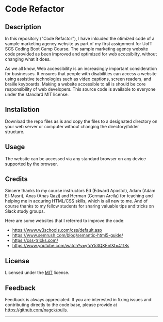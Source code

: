 # Code Refactor

## Description 

In this repository ("Code Refactor"), I have inlcuded the otimized code of a sample marketing agency website as part of my first assignment for UofT SCS Coding Boot Camp Course. The sample marketing agency website code provided as been improved and optimized for web accesibilty, without changing what it does. 

As we all know, Web accessibility is an increasingly important consideration for businesses. It ensures that people with disabilities can access a website using assistive technologies such as video captions, screen readers, and braille keyboards. Making a website accessible to all is should be core responsibility of web developers.
This source code is available to everyone under the standard MIT license.

## Installation

Download the repo files as is and copy the files to a designated directory on your web server or computer without changing the directory/folder structure. 

## Usage 

The website can be accessed via any standard browser on any device supported by the browser.

## Credits

Sincere thanks to my course instructors Ed (Edward Apostol), Adam (Adam El-Masri), Anas (Anas Qazi) and Herman (German Arcila) for teaching and helping me in acquring HTML/CSS skills, which is all new to me. And of course thanks to my fellow students for sharing valuable tips and tricks on Slack study groups.

Here are some websites that I referred to improve the code:
* https://www.w3schools.com/css/default.asp
* https://www.semrush.com/blog/semantic-html5-guide/
* https://css-tricks.com/
* https://www.youtube.com/watch?v=yfoY53QXEnI&t=4118s

## License
Licensed under the [MIT](https://choosealicense.com/licenses/mit/) license.

## Feedback
Feedback is always appreciated. If you are interested in fixing issues and contributing directly to the code base, please provide at  https://github.com/nagck/pulls.

---


